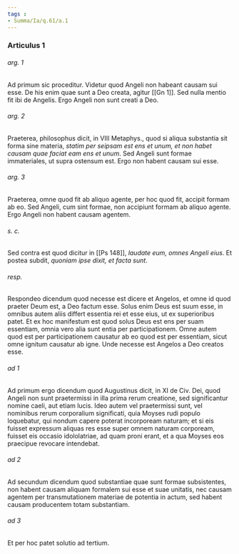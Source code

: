 ```yaml
---
tags : 
- Summa/Ia/q.61/a.1
---
```


### Articulus 1

###### arg. 1
Ad primum sic proceditur. Videtur quod Angeli non habeant causam sui esse. De his enim quae sunt a Deo creata, agitur [[Gn 1]]. Sed nulla mentio fit ibi de Angelis. Ergo Angeli non sunt creati a Deo.

###### arg. 2
Praeterea, philosophus dicit, in VIII Metaphys., quod si aliqua substantia sit forma sine materia, *statim per seipsam est ens et unum, et non habet causam quae faciat eam ens et unum*. Sed Angeli sunt formae immateriales, ut supra ostensum est. Ergo non habent causam sui esse.

###### arg. 3
Praeterea, omne quod fit ab aliquo agente, per hoc quod fit, accipit formam ab eo. Sed Angeli, cum sint formae, non accipiunt formam ab aliquo agente. Ergo Angeli non habent causam agentem.

###### s. c.
Sed contra est quod dicitur in [[Ps 148]], *laudate eum, omnes Angeli eius*. Et postea subdit, *quoniam ipse dixit, et facta sunt*.

###### resp.
Respondeo dicendum quod necesse est dicere et Angelos, et omne id quod praeter Deum est, a Deo factum esse. Solus enim Deus est suum esse, in omnibus autem aliis differt essentia rei et esse eius, ut ex superioribus patet. Et ex hoc manifestum est quod solus Deus est ens per suam essentiam, omnia vero alia sunt entia per participationem. Omne autem quod est per participationem causatur ab eo quod est per essentiam, sicut omne ignitum causatur ab igne. Unde necesse est Angelos a Deo creatos esse.

###### ad 1
Ad primum ergo dicendum quod Augustinus dicit, in XI de Civ. Dei, quod Angeli non sunt praetermissi in illa prima rerum creatione, sed significantur nomine caeli, aut etiam lucis. Ideo autem vel praetermissi sunt, vel nominibus rerum corporalium significati, quia Moyses rudi populo loquebatur, qui nondum capere poterat incorpoream naturam; et si eis fuisset expressum aliquas res esse super omnem naturam corpoream, fuisset eis occasio idololatriae, ad quam proni erant, et a qua Moyses eos praecipue revocare intendebat.

###### ad 2
Ad secundum dicendum quod substantiae quae sunt formae subsistentes, non habent causam aliquam formalem sui esse et suae unitatis, nec causam agentem per transmutationem materiae de potentia in actum, sed habent causam producentem totam substantiam.

###### ad 3
Et per hoc patet solutio ad tertium.

